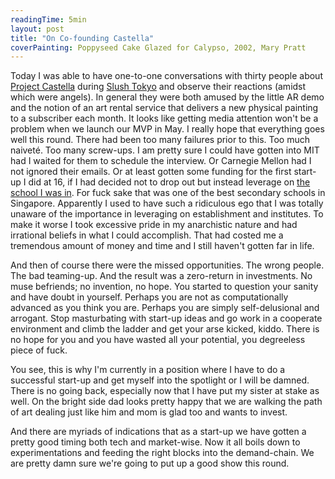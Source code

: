 ```yaml
---
readingTime: 5min
layout: post
title: "On Co-founding Castella"
coverPainting: Poppyseed Cake Glazed for Calypso, 2002, Mary Pratt
---
```

Today I was able to have one-to-one conversations with thirty people about [Project Castella](castella.sg) during [Slush Tokyo](https://www.instagram.com/p/Bg5SQ7BgiCK/) and observe their reactions (amidst which were angels). In general they were both amused by the little AR demo and the notion of an art rental service that delivers a new physical painting to a subscriber each month. It looks like getting media attention won't be a problem when we launch our MVP in May. I really hope that everything goes well this round. There had been too many failures prior to this. Too much naiveté. Too many screw-ups. I am pretty sure I could have gotten into MIT had I waited for them to schedule the interview. Or Carnegie Mellon had I not ignored their emails. Or at least gotten some funding for the first start-up I did at 16, if I had decided not to drop out but instead leverage on [the school I was in](https://en.wikipedia.org/wiki/Catholic_High_School,_Singapore). For fuck sake that was one of the best secondary schools in Singapore. Apparently I used to have such a ridiculous ego that I was totally unaware of the importance in leveraging on establishment and institutes. To make it worse I took excessive pride in my anarchistic nature and had irrational beliefs in what I could accomplish. That had costed me a tremendous amount of money and time and I still haven't gotten far in life.

And then of course there were the missed opportunities. The wrong people. The bad teaming-up. And the result was a zero-return in investments. No muse befriends; no invention, no hope. You started to question your sanity and have doubt in yourself. Perhaps you are not as computationally advanced as you think you are. Perhaps you are simply self-delusional and arrogant. Stop masturbating with start-up ideas and go work in a cooperate environment and climb the ladder and get your arse kicked, kiddo. There is no hope for you and you have wasted all your potential, you degreeless piece of fuck.

You see, this is why I'm currently in a position where I have to do a successful start-up and get myself into the spotlight or I will be damned. There is no going back, especially now that I have put my sister at stake as well. On the bright side dad looks pretty happy that we are walking the path of art dealing just like him and mom is glad too and wants to invest.

And there are myriads of indications that as a start-up we have gotten a pretty good timing both tech and market-wise. Now it all boils down to experimentations and feeding the right blocks into the demand-chain. We are pretty damn sure we're going to put up a good show this round.
